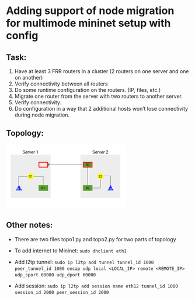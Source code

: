 # Adding support of node migration for multimode mininet setup with config

## Task:
1. Have at least 3 FRR routers in a cluster (2 routers on one server and one on another)<br/>
2. Verify connectivity between all routers<br/>
3. Do some runtime configuration on the routers. (IP, files, etc.)<br/>
4. Migrate one router from the server with two routers to another server.<br/>
5. Verify connectivity.<br/>
6. Do configuration in a way that 2 additional hosts won’t lose connectivity during node migration.<br/>


## Topology:
![Topology](other/adv-net-pr.png?raw=true "Title")


## Other notes:

* There are two files topo1.py and topo2.py for two parts of topology

* To add internet to Mininet: `sudo dhclient eth1`

* Add l2tp tunnel: `sudo ip l2tp add tunnel tunnel_id 1000 peer_tunnel_id 1000 encap udp local <LOCAL_IP> remote <REMOTE_IP> udp_sport 60000 udp_dport 60000`
* Add session: `sudo ip l2tp add session name eth12 tunnel_id 1000 session_id 2000 peer_session_id 2000`
